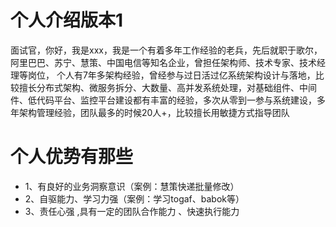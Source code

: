 # 个人介绍版本1
面试官，你好，我是xxx，我是一个有着多年工作经验的老兵，先后就职于歌尔，阿里巴巴、苏宁、慧策、中国电信等知名企业，曾担任架构师、技术专家、技术经理等岗位，
个人有7年多架构经验，曾经参与过日活过亿系统架构设计与落地，比较擅长分布式架构、微服务拆分、大数量、高并发系统处理，对基础组件、中间件、低代码平台、监控平台建设都有丰富的经验，多次从零到一参与系统建设，多年架构管理经验，团队最多的时候20人+，比较擅长用敏捷方式指导团队

# 个人优势有那些
- 1、有良好的业务洞察意识（案例：慧策快递批量修改）
- 2、自驱能力、学习力强（案例：学习togaf、babok等）
- 3、责任心强 ,具有一定的团队合作能力 、快速执行能力